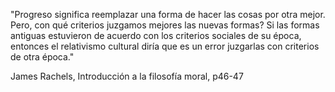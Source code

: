 "Progreso significa reemplazar una forma de hacer las cosas por otra mejor. Pero, con qué criterios juzgamos mejores las nuevas formas? Si las formas antiguas estuvieron de acuerdo con los criterios sociales de su época, entonces el relativismo cultural diría que es un error juzgarlas con criterios de otra época."

James Rachels, Introducción a la filosofía moral, p46-47